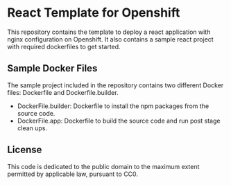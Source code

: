 # React Template for Openshift

This repository contains the template to deploy a react application with nginx configuration on Openshift. It also contains a sample react project with required dockerfiles to get started.

## Sample Docker Files
The sample project included in the repository contains two different Docker files: Dockerfile and Dockerfile.builder.

- DockerFile.builder: Dockerfile to install the npm packages from the source code.
- DockerFile.app: Dockerfile to build the source code and run post stage clean ups.

## License

This code is dedicated to the public domain to the maximum extent permitted by applicable law, pursuant to CC0.